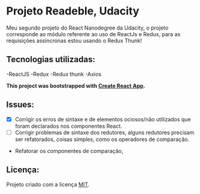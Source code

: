 # Projeto Readeble, Udacity

Meu segundo projeto do React Nanodegree da Udacity, o projeto corresponde ao módulo referente ao uso de ReactJs e Redux, para as requisições assíncronas estou usando o Redux Thunk!

## Tecnologias utilizadas:

-ReactJS
-Redux
-Redux thunk
-Axios

__This project was bootstrapped with [Create React App](https://github.com/facebook/create-react-app).__

## Issues:

- [x] Corrigir os erros de sintaxe e de elementos ociosos/não utilizados que foram declarados nos componentes React.
- [ ] Corrigir problemas de sintaxe dos redutores, alguns redutores precisam ser refatorados, coisas simples, como os operadores de comparação.
- Refatorar os componentes de comparação,

## Licença:

Projeto criado com a licença [MIT](https://www.mit.edu/~amini/LICENSE.md).
